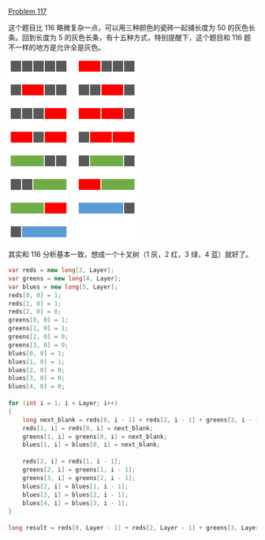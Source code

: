 [Problem 117](https://projecteuler.net/problem=117)

这个题目比 116 略微复杂一点，可以用三种颜色的瓷砖一起铺长度为 50 的灰色长条。回到长度为 5 的灰色长条，有十五种方式，特别提醒下，这个题目和 116 题不一样的地方是允许全是灰色。

![](117.png)

其实和 116 分析基本一致，想成一个十叉树（1 灰，2 红，3 绿，4 蓝）就好了。
```csharp
var reds = new long[3, Layer];
var greens = new long[4, Layer];
var blues = new long[5, Layer];
reds[0, 0] = 1;
reds[1, 0] = 1;
reds[2, 0] = 0;
greens[0, 0] = 1;
greens[1, 0] = 1;
greens[2, 0] = 0;
greens[3, 0] = 0;
blues[0, 0] = 1;
blues[1, 0] = 1;
blues[2, 0] = 0;
blues[3, 0] = 0;
blues[4, 0] = 0;

for (int i = 1; i < Layer; i++)
{
    long next_blank = reds[0, i - 1] + reds[2, i - 1] + greens[3, i - 1] + blues[4, i - 1];
    reds[1, i] = reds[0, i] = next_blank;
    greens[1, i] = greens[0, i] = next_blank;
    blues[1, i] = blues[0, i] = next_blank;

    reds[2, i] = reds[1, i - 1];
    greens[2, i] = greens[1, i - 1];
    greens[3, i] = greens[2, i - 1];
    blues[2, i] = blues[1, i - 1];
    blues[3, i] = blues[2, i - 1];
    blues[4, i] = blues[3, i - 1];
}

long result = reds[0, Layer - 1] + reds[2, Layer - 1] + greens[3, Layer - 1] + blues[4, Layer - 1];
```
